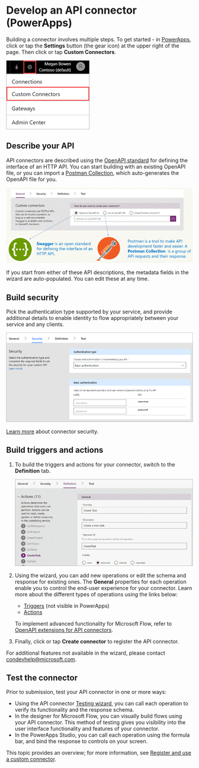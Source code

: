 <properties
    pageTitle="Develop an API connector | Microsoft PowerApps"
    description="Describe your API, specify authentication type, build triggers and actions, and test."
    services=""
    suite="powerapps"
    documentationCenter="na"
    authors="asavaritayal"
    manager="anneta"
    editor=""
    tags=""/>

<tags
   ms.service="powerapps"
   ms.devlang="na"
   ms.topic="article"
   ms.tgt_pltfrm="na"
   ms.workload="na"
   ms.date="05/06/2017"
   ms.author="astay"/>

# Develop an API connector (PowerApps)

Building a connector involves multiple steps. To get started - in [PowerApps](https://web.powerapps.com/), click or tap the **Settings** button (the gear icon) at the upper right of the page. Then click or tap **Custom Connectors**.

![Finding API connectors](./media/api-connectors-dev/finding-custom-apis.png)


## Describe your API

API connectors are described using the [OpenAPI standard](https://swagger.io/) for defining the interface of an HTTP API. You can start building with an existing OpenAPI file, or you can import a [Postman Collection](https://www.getpostman.com/docs/collections), which auto-generates the OpenAPI file for you. 

![Define your API diagram](./media/api-connectors-dev/build-your-api.png)

If you start from either of these API descriptions, the metadata fields in the wizard are auto-populated. You can edit these at any time.  


## Build security

Pick the authentication type supported by your service, and provide additional details to enable identity to flow appropriately between your service and any clients. 

![Security Diagram](./media/api-connectors-dev/security.png)

[Learn more](register-custom-api.md) about connector security.


## Build triggers and actions

1. To build the triggers and actions for your connector, switch to the **Definition** tab. 

    ![Definition Diagram](./media/api-connectors-dev/definition.png)

2. Using the wizard, you can add new operations or edit the schema and response for existing ones. The **General** properties for each operation enable you to control the end-user experience for your connector. Learn more about the different types of operations using the links below:

    - [Triggers](https://flow.microsoft.com/documentation/customapi-webhooks) (not visible in PowerApps)
    - [Actions](register-custom-api.md)

    To implement advanced functionality for Microsoft Flow, refer to [OpenAPI extensions for API connectors](https://flow.microsoft.com/documentation/customapi-how-to-swagger/). 

3. Finally, click or tap **Create connector** to register the API connector.

For additional features not available in the wizard, please contact [condevhelp@microsoft.com](mailto:condevhelp@microsoft.com).


## Test the connector

Prior to submission, test your API connector in one or more ways: 

- Using the API connector [Testing wizard](https://flow.microsoft.com/blog/new-updates-custom-api/), you can call each operation to verify its functionality and the response schema.
- In the designer for Microsoft Flow, you can visually build flows using your API connector. This method of testing gives you visibility into the user interface functionality and features of your connector.
- In the PowerApps Studio, you can call each operation using the formula bar, and bind the response to controls on your screen.

This topic provides an overview; for more information, see [Register and use a custom connector](register-custom-api.md).
